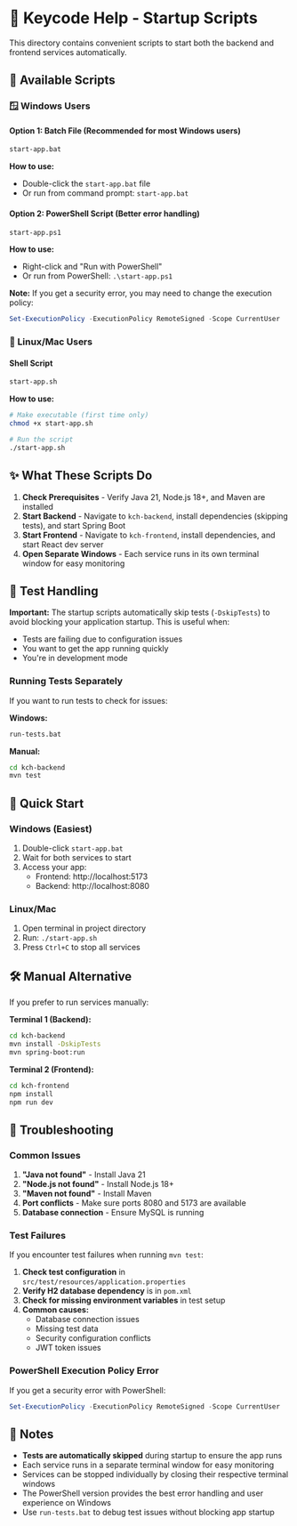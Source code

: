 # 🚀 Keycode Help - Startup Scripts

This directory contains convenient scripts to start both the backend and frontend services automatically.

## 📁 Available Scripts

### 🪟 Windows Users

#### Option 1: Batch File (Recommended for most Windows users)

```bash
start-app.bat
```

**How to use:**

- Double-click the `start-app.bat` file
- Or run from command prompt: `start-app.bat`

#### Option 2: PowerShell Script (Better error handling)

```bash
start-app.ps1
```

**How to use:**

- Right-click and "Run with PowerShell"
- Or run from PowerShell: `.\start-app.ps1`

**Note:** If you get a security error, you may need to change the execution policy:

```powershell
Set-ExecutionPolicy -ExecutionPolicy RemoteSigned -Scope CurrentUser
```

### 🐧 Linux/Mac Users

#### Shell Script

```bash
start-app.sh
```

**How to use:**

```bash
# Make executable (first time only)
chmod +x start-app.sh

# Run the script
./start-app.sh
```

## ✨ What These Scripts Do

1. **Check Prerequisites** - Verify Java 21, Node.js 18+, and Maven are installed
2. **Start Backend** - Navigate to `kch-backend`, install dependencies (skipping tests), and start Spring Boot
3. **Start Frontend** - Navigate to `kch-frontend`, install dependencies, and start React dev server
4. **Open Separate Windows** - Each service runs in its own terminal window for easy monitoring

## 🧪 Test Handling

**Important:** The startup scripts automatically skip tests (`-DskipTests`) to avoid blocking your application startup. This is useful when:

- Tests are failing due to configuration issues
- You want to get the app running quickly
- You're in development mode

### Running Tests Separately

If you want to run tests to check for issues:

**Windows:**

```bash
run-tests.bat
```

**Manual:**

```bash
cd kch-backend
mvn test
```

## 🎯 Quick Start

### Windows (Easiest)

1. Double-click `start-app.bat`
2. Wait for both services to start
3. Access your app:
   - Frontend: http://localhost:5173
   - Backend: http://localhost:8080

### Linux/Mac

1. Open terminal in project directory
2. Run: `./start-app.sh`
3. Press `Ctrl+C` to stop all services

## 🛠️ Manual Alternative

If you prefer to run services manually:

**Terminal 1 (Backend):**

```bash
cd kch-backend
mvn install -DskipTests
mvn spring-boot:run
```

**Terminal 2 (Frontend):**

```bash
cd kch-frontend
npm install
npm run dev
```

## 🔧 Troubleshooting

### Common Issues

1. **"Java not found"** - Install Java 21
2. **"Node.js not found"** - Install Node.js 18+
3. **"Maven not found"** - Install Maven
4. **Port conflicts** - Make sure ports 8080 and 5173 are available
5. **Database connection** - Ensure MySQL is running

### Test Failures

If you encounter test failures when running `mvn test`:

1. **Check test configuration** in `src/test/resources/application.properties`
2. **Verify H2 database dependency** is in `pom.xml`
3. **Check for missing environment variables** in test setup
4. **Common causes:**
   - Database connection issues
   - Missing test data
   - Security configuration conflicts
   - JWT token issues

### PowerShell Execution Policy Error

If you get a security error with PowerShell:

```powershell
Set-ExecutionPolicy -ExecutionPolicy RemoteSigned -Scope CurrentUser
```

## 📝 Notes

- **Tests are automatically skipped** during startup to ensure the app runs
- Each service runs in a separate terminal window for easy monitoring
- Services can be stopped individually by closing their respective terminal windows
- The PowerShell version provides the best error handling and user experience on Windows
- Use `run-tests.bat` to debug test issues without blocking app startup
